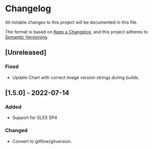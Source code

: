 # Changelog

All notable changes to this project will be documented in this file.

The format is based on [Keep a Changelog](https://keepachangelog.com/en/1.0.0/),
and this project adheres to [Semantic Versioning](https://semver.org/spec/v2.0.0.html).

## [Unreleased]
### Fixed
- Update Chart with correct image version strings during builds.

## [1.5.0] - 2022-07-14
### Added
- Support for SLES SP4

### Changed
- Convert to gitflow/gitversion.

